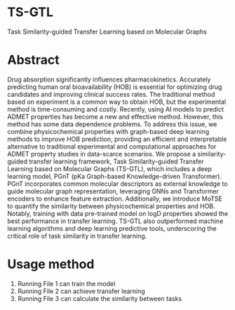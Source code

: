 # TS-GTL
Task Similarity-guided Transfer Learning based on Molecular Graphs


# Abstract
Drug absorption significantly influences pharmacokinetics. Accurately predicting human oral bioavailability (HOB) is essential for optimizing drug candidates and improving clinical success rates. The traditional method based on experiment is a common way to obtain HOB, but the experimental method is time-consuming and costly. Recently, using AI models to predict ADMET properties has become a new and effective method. However, this method has some data dependence problems. To address this issue, we combine physicochemical properties with graph-based deep learning methods to improve HOB prediction, providing an efficient and interpretable alternative to traditional experimental and computational approaches for ADMET property studies in data-scarce scenarios. We propose a similarity-guided transfer learning framework, Task Similarity-guided Transfer Learning based on Molecular Graphs (TS-GTL), which includes a deep learning model, PGnT (pKa Graph-based Knowledge-driven Transformer). PGnT incorporates common molecular descriptors as external knowledge to guide molecular graph representation, leveraging GNNs and Transformer encoders to enhance feature extraction. Additionally, we introduce MoTSE to quantify the similarity between physicochemical properties and HOB. Notably, training with data pre-trained model on logD properties showed the best performance in transfer learning. TS-GTL also outperformed machine learning algorithms and deep learning predictive tools, underscoring the critical role of task similarity in transfer learning. 


# Usage method
1. Running File 1 can train the model
2. Running File 2 can achieve transfer learning
3. Running File 3 can calculate the similarity between tasks
